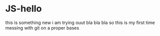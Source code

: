 # JS-hello
this is something new i am trying ouut bla bla bla
so this is my first time messing with git on a proper bases